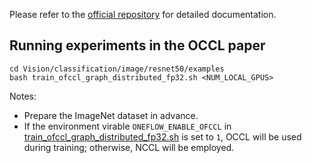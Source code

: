 Please refer to the [official repository](https://github.com/Oneflow-Inc/models) for detailed documentation.

## Running experiments in the OCCL paper
```shell
cd Vision/classification/image/resnet50/examples
bash train_ofccl_graph_distributed_fp32.sh <NUM_LOCAL_GPUS>
```

Notes:
- Prepare the ImageNet dataset in advance.
- If the environment virable `ONEFLOW_ENABLE_OFCCL` in [train_ofccl_graph_distributed_fp32.sh](Vision/classification/image/resnet50/examples/train_ofccl_graph_distributed_fp32.sh#L16) is set to `1`, OCCL will be used during training; otherwise, NCCL will be employed.
